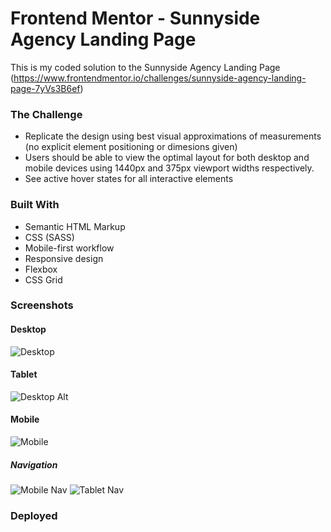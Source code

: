 # Frontend Mentor - Sunnyside Agency Landing Page

This is my coded solution to the Sunnyside Agency Landing Page (https://www.frontendmentor.io/challenges/sunnyside-agency-landing-page-7yVs3B6ef)


### The Challenge
 - Replicate the design using best visual approximations of measurements (no explicit element positioning or dimesions given) 
- Users should be able to view the optimal layout for both desktop and mobile devices using 1440px and 375px viewport widths respectively.
- See active hover states for all interactive elements


### Built With
- Semantic HTML Markup
- CSS (SASS)
- Mobile-first workflow
- Responsive design
- Flexbox
- CSS Grid


### Screenshots

#### Desktop
![Desktop](./Screenshots/desktop.png)

#### Tablet
![Desktop Alt](./Screenshots/tablet.png)

#### Mobile
![Mobile](./Screenshots/mobile.png)

##### Navigation
![Mobile Nav](./Screenshots/mobile-nav.png) ![Tablet Nav](./Screenshots/tablet-nav.png)


### Deployed


